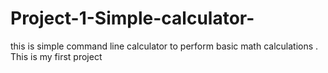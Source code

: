 # Project-1-Simple-calculator-
this is simple command line calculator to perform basic math calculations . This is my first project 
